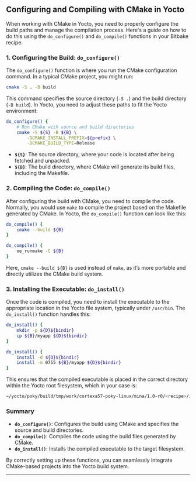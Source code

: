 

## Configuring and Compiling with CMake in Yocto

When working with CMake in Yocto, you need to properly configure the build paths and manage the compilation process. Here's a guide on how to do this using the `do_configure()` and `do_compile()` functions in your Bitbake recipe.

### 1. Configuring the Build: `do_configure()`

The `do_configure()` function is where you run the CMake configuration command. In a typical CMake project, you might run:

```bash
cmake -S . -B build
```

This command specifies the source directory (`-S .`) and the build directory (`-B build`). In Yocto, you need to adjust these paths to fit the Yocto environment:

```bash
do_configure() {
    # Run CMake with source and build directories
    cmake -S ${S} -B ${B} \
        -DCMAKE_INSTALL_PREFIX=${prefix} \
        -DCMAKE_BUILD_TYPE=Release
```

- **`${S}`**: The source directory, where your code is located after being fetched and unpacked.
- **`${B}`**: The build directory, where CMake will generate its build files, including the Makefile.

### 2. Compiling the Code: `do_compile()`

After configuring the build with CMake, you need to compile the code. Normally, you would use `make` to compile the project based on the Makefile generated by CMake. In Yocto, the `do_compile()` function can look like this:

```bash
do_compile() {
    cmake --build ${B}
}
```
```bash
do_compile() {
    oe_runmake -C ${B}
}
```

Here, `cmake --build ${B}` is used instead of `make`, as it’s more portable and directly utilizes the CMake build system.

### 3. Installing the Executable: `do_install()`

Once the code is compiled, you need to install the executable to the appropriate location in the Yocto file system, typically under `/usr/bin`. The `do_install()` function handles this:

```bash
do_install() {
    mkdir -p ${D}${bindir}
    cp ${B}/myapp ${D}${bindir}
}
```
```bash
do_install() {
    install -d ${D}${bindir}
    install -m 0755 ${B}/myapp ${D}${bindir}
}
```

This ensures that the compiled executable is placed in the correct directory within the Yocto root filesystem, which in your case is:

```bash
~/yocto/poky/build/tmp/work/cortexa57-poky-linux/mina/1.0-r0/<recipe>/image/usr/bin
```

### Summary

- **`do_configure()`**: Configures the build using CMake and specifies the source and build directories.
- **`do_compile()`**: Compiles the code using the build files generated by CMake.
- **`do_install()`**: Installs the compiled executable to the target filesystem.

By correctly setting up these functions, you can seamlessly integrate CMake-based projects into the Yocto build system.

---
